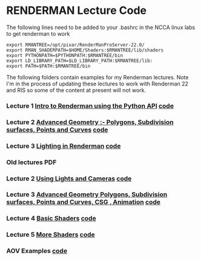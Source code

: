 # RENDERMAN Lecture Code
The following lines need to be added to your .bashrc in the NCCA linux labs to get renderman to work

```
export RMANTREE=/opt/pixar/RenderManProServer-22.0/
export RMAN_SHADERPATH=$HOME/Shaders:$RMANTREE/lib/shaders
export PYTHONPATH=$PYTHONPATH:$RMANTREE/bin
export LD_LIBRARY_PATH=$LD_LIBRARY_PATH:$RMANTREE/lib:
export PATH=$PATH:$RMANTREE/bin
```


The following folders contain examples for my Renderman lectures. Note I'm in the process of updating these lectures to work with Renderman 22 and RIS so some of the content at present will not work.

### Lecture 1 [Intro to Renderman using the Python API](https://gitpitch.com/NCCA/Renderman/master?grs=github&t=white&p=slides%2Flecture1%2F#/) [code](https://github.com/NCCA/Renderman/tree/master/Lecture1Intro)


### Lecture 2 [Advanced Geometry :- Polygons, Subdivision surfaces, Points and Curves](https://gitpitch.com/NCCA/Renderman/master?grs=github&t=white&p=slides%2Flecture2%2F#/) [code](https://github.com/NCCA/Renderman/tree/master/Lecture2Geo)

### Lecture 3 [Lighting in Renderman](https://gitpitch.com/NCCA/Renderman/master?grs=github&t=white&p=slides%2Flecture3%2F#/) [code](https://github.com/NCCA/Renderman/tree/master/Lecture3Lighting)


### Old lectures PDF

### Lecture 2 [Using Lights and Cameras](https://nccastaff.bournemouth.ac.uk/jmacey/Renderman/slides/LightingInRenderman.pdf) [code](https://github.com/NCCA/Renderman/tree/master/Lecture2Lighting)

### Lecture 3 [Advanced Geometry Polygons, Subdivision surfaces, Points and Curves, CSG , Animation](https://nccastaff.bournemouth.ac.uk/jmacey/Renderman/slides/GeometryWithRenderman.pdf) [code](https://github.com/NCCA/Renderman/tree/master/Lecture3Geo)

### Lecture 4 [Basic Shaders](https://nccastaff.bournemouth.ac.uk/jmacey/Renderman/slides/RendermanShaders1.pdf) [code](https://github.com/NCCA/Renderman/tree/master/Lecture4Shaders1)

### Lecture 5 [More Shaders](https://nccastaff.bournemouth.ac.uk/jmacey/Renderman/slides/RendermanShaders2.pdf) [code](https://github.com/NCCA/Renderman/tree/master/Lecture5Shaders2)

### AOV Examples [code](https://github.com/NCCA/Renderman/tree/master/AOV)


